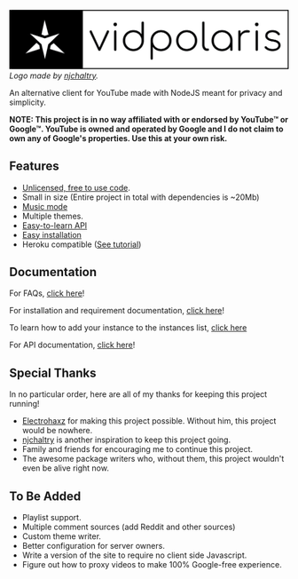 ![vidpolaris](images/black_on_white.png)
*Logo made by [njchaltry](https://github.com/njchaltry).*

An alternative client for YouTube made with NodeJS meant for privacy and simplicity.

**NOTE: This project is in no way affiliated with or endorsed by YouTube™ or Google™. YouTube is owned and operated by Google and I do not claim to own any of Google's properties. Use this at your own risk.**

## Features
- [Unlicensed, free to use code](./LICENSE).
- Small in size (Entire project in total with dependencies is ~20Mb)
- [Music mode](https://vidpolaris.tube/music/)
- Multiple themes.
- [Easy-to-learn API](./docs/api/README.md)
- [Easy installation](./docs/startup/README.md)
- Heroku compatible ([See tutorial](./docs/heroku/README.md))

## Documentation 
For FAQs, [click here](./docs/help/README.md)!

For installation and requirement documentation, [click here](./docs/startup/README.md)!

To learn how to add your instance to the instances list, [click here](./docs/instances/README.md)

For API documentation, [click here](./docs/api/README.md)!

## Special Thanks
In no particular order, here are all of my thanks for keeping this project running!

- [Electrohaxz](http://electrohaxz.tk) for making this project possible. Without him, this project would be nowhere.
- [njchaltry](https://github.com/njchaltry) is another inspiration to keep this project going.
- Family and friends for encouraging me to continue this project.
- The awesome package writers who, without them, this project wouldn't even be alive right now.

## To Be Added
- Playlist support.
- Multiple comment sources (add Reddit and other sources)
- Custom theme writer.
- Better configuration for server owners.
- Write a version of the site to require no client side Javascript.
- Figure out how to proxy videos to make 100% Google-free experience.